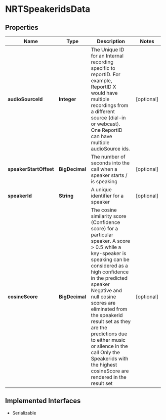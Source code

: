 

# NRTSpeakeridsData


## Properties

Name | Type | Description | Notes
------------ | ------------- | ------------- | -------------
**audioSourceId** | **Integer** | The Unique ID for an Internal recording specific to reportID. For example, ReportID X would have multiple recordings from a different source (dial-in or webcast). One ReportID can have multiple audioSource ids. |  [optional]
**speakerStartOffset** | **BigDecimal** | The number of seconds into the call when a speaker starts / is speaking |  [optional]
**speakerId** | **String** | A unique identifier for a speaker |  [optional]
**cosineScore** | **BigDecimal** | The cosine similarity score (Confidence score)  for a particular speaker.  A score &gt; 0.5 while a key-speaker is speaking can be considered as a high confidence in the predicted speaker  Negative and null cosine scores are eliminated from the speakerid result set as they are the predictions due to either music or silence in the call  Only the Speakerids with the highest cosineScore are rendered in the result set |  [optional]


## Implemented Interfaces

* Serializable


